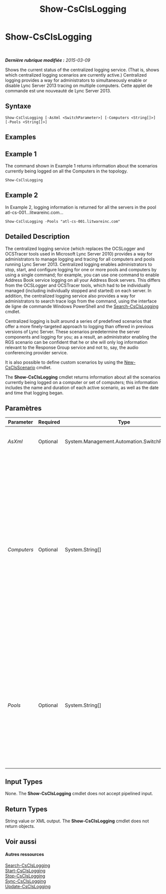 ﻿---
title: Show-CsClsLogging
TOCTitle: Show-CsClsLogging
ms:assetid: 19b2de51-5c14-4a8b-97e5-573c3285b174
ms:mtpsurl: https://technet.microsoft.com/fr-fr/library/JJ619173(v=OCS.15)
ms:contentKeyID: 49296401
ms.date: 05/20/2016
mtps_version: v=OCS.15
ms.translationtype: HT
---

# Show-CsClsLogging

 

_**Dernière rubrique modifiée :** 2015-03-09_

Shows the current status of the centralized logging service. (That is, shows which centralized logging scenarios are currently active.) Centralized logging provides a way for administrators to simultaneously enable or disable Lync Server 2013 tracing on multiple computers. Cette applet de commande est une nouveauté de Lync Server 2013.

## Syntaxe

    Show-CsClsLogging [-AsXml <SwitchParameter>] [-Computers <String[]>] [-Pools <String[]>]

## Examples

## Example 1

The command shown in Example 1 returns information about the scenarios currently being logged on all the Computers in the topology.

    Show-CsClsLogging

## Example 2

In Example 2, logging information is returned for all the servers in the pool atl-cs-001…litwareinc.com…

    Show-CsClsLogging -Pools "atl-cs-001.litwareinc.com"

## Detailed Description

The centralized logging service (which replaces the OCSLogger and OCSTracer tools used in Microsoft Lync Server 2010) provides a way for administrators to manage logging and tracing for all computers and pools running Lync Server 2013. Centralized logging enables administrators to stop, start, and configure logging for one or more pools and computers by using a single command; for example, you can use one command to enable Address Book service logging on all your Address Book servers. This differs from the OCSLogger and OCSTracer tools, which had to be individually managed (including individually stopped and started) on each server. In addition, the centralized logging service also provides a way for administrators to search trace logs from the command, using the interface de ligne de commande Windows PowerShell and the [Search-CsClsLogging](search-csclslogging.md) cmdlet.

Centralized logging is built around a series of predefined scenarios that offer a more finely-targeted approach to logging than offered in previous versions of Lync Server. These scenarios predetermine the server components and logging for you; as a result, an administrator enabling the RGS scenario can be confident that he or she will only log information relevant to the Response Group service and not to, say, the audio conferencing provider service.

It is also possible to define custom scenarios by using the [New-CsClsScenario](new-csclsscenario.md) cmdlet.

The **Show-CsClsLogging** cmdlet returns information about all the scenarios currently being logged on a computer or set of computers; this information includes the name and duration of each active scenario, as well as the date and time that logging began.

## Paramètres


<table>
<colgroup>
<col style="width: 25%" />
<col style="width: 25%" />
<col style="width: 25%" />
<col style="width: 25%" />
</colgroup>
<thead>
<tr class="header">
<th>Parameter</th>
<th>Required</th>
<th>Type</th>
<th>Description</th>
</tr>
</thead>
<tbody>
<tr class="odd">
<td><p><em>AsXml</em></p></td>
<td><p>Optional</p></td>
<td><p>System.Management.Automation.SwitchParameter</p></td>
<td><p>When specified, information is returned using XML.</p></td>
</tr>
<tr class="even">
<td><p><em>Computers</em></p></td>
<td><p>Optional</p></td>
<td><p>System.String[]</p></td>
<td><p>Enables administrators to return logging information from a specified server or set of servers. To return information from a single server, specify the fully qualified domain name of that server. For example:</p>
<p>-Computers &quot;atl-server-001.litwareinc.com&quot;</p>
<p>Multiple servers can be specified by separating the computer FQDNs using commas:</p>
<p>-Computers &quot;atl-server-001.litwareinc.com&quot;,&quot;red-server-002.litwareinc.com&quot;</p>
<p>If you do not include the Computers parameter or the Pools parameter, the <strong>Show-CsClsLogging</strong> cmdlet will show the status of all Computers in the topology.</p></td>
</tr>
<tr class="odd">
<td><p><em>Pools</em></p></td>
<td><p>Optional</p></td>
<td><p>System.String[]</p></td>
<td><p>Enables administrators to return logging information for each server in a pool. To return information for a pool, specify the fully qualified domain name of that pool. For example:</p>
<p>-Pools &quot;atl-cs-001.litwareinc.com&quot;</p>
<p>Multiple pools can be specified by separating the pool FQDNs using commas:</p>
<p>-Pools &quot;atl-cs-001.litwareinc.com&quot;,&quot;red-cs-002.litwareinc.com&quot;</p></td>
</tr>
</tbody>
</table>


## Input Types

None. The **Show-CsClsLogging** cmdlet does not accept pipelined input.

## Return Types

String value or XML output. The **Show-CsClsLogging** cmdlet does not return objects.

## Voir aussi

#### Autres ressources

[Search-CsClsLogging](search-csclslogging.md)  
[Start-CsClsLogging](start-csclslogging.md)  
[Stop-CsClsLogging](stop-csclslogging.md)  
[Sync-CsClsLogging](sync-csclslogging.md)  
[Update-CsClsLogging](update-csclslogging.md)

